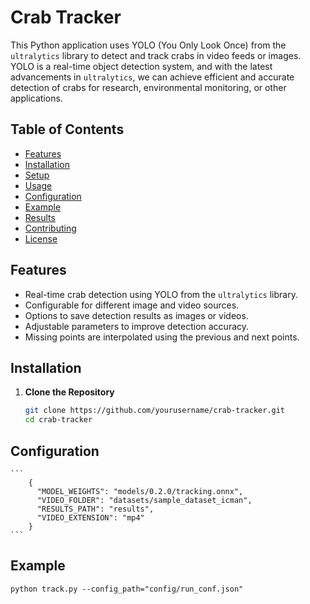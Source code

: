 # Crab Tracker

This Python application uses YOLO (You Only Look Once) from the `ultralytics` library to detect and track crabs in video feeds or images. YOLO is a real-time object detection system, and with the latest advancements in `ultralytics`, we can achieve efficient and accurate detection of crabs for research, environmental monitoring, or other applications.

## Table of Contents

- [Features](#features)
- [Installation](#installation)
- [Setup](#setup)
- [Usage](#usage)
- [Configuration](#configuration)
- [Example](#example)
- [Results](#results)
- [Contributing](#contributing)
- [License](#license)

## Features

- Real-time crab detection using YOLO from the `ultralytics` library.
- Configurable for different image and video sources.
- Options to save detection results as images or videos.
- Adjustable parameters to improve detection accuracy.
- Missing points are interpolated using the previous and next points.

## Installation

1. **Clone the Repository**
   ```bash
   git clone https://github.com/yourusername/crab-tracker.git
   cd crab-tracker

## Configuration
    ```
        {
          "MODEL_WEIGHTS": "models/0.2.0/tracking.onnx",
          "VIDEO_FOLDER": "datasets/sample_dataset_icman",
          "RESULTS_PATH": "results",
          "VIDEO_EXTENSION": "mp4"
        }
    ```

## Example
    python track.py --config_path="config/run_conf.json"

